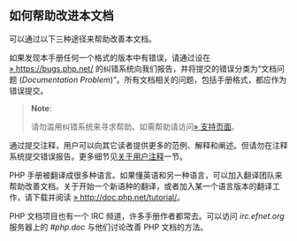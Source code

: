 如何帮助改进本文档
------------------

可以通过以下三种途径来帮助改善本文档。

如果发现本手册任何一个格式的版本中有错误，请通过设在
<a href="https://bugs.php.net/" class="link external">» https://bugs.php.net/</a>
的纠错系统向我们报告，并将提交的错误分类为“文档问题 (*Documentation
Problem*)”。所有文档相关的问题，包括手册格式，都应作为错误提交。

> **Note**:
>
> 请勿滥用纠错系统来寻求帮助。如需帮助请访问<a href="https://www.php.net/support.php" class="link external">» 支持页面</a>。

通过提交注释，用户可以向其它读者提供更多的范例、解释和阐述。但请勿在注释系统提交错误报告。更多细节见<a href="/about/notes.html" class="link">关于用户注释</a>一节。

PHP
手册被翻译成很多种语言。如果懂英语和另一种语言，可以加入翻译团队来帮助改善文档。关于开始一个新语种的翻译，或者加入某一个语言版本的翻译工作，请下载并阅读
<a href="http://doc.php.net/tutorial/" class="link external">» http://doc.php.net/tutorial/</a>。

PHP 文档项目也有一个 IRC 频道，许多手册作者都常去。可以访问
*irc.efnet.org* 服务器上的 *\#php.doc* 与他们讨论改善 PHP 文档的方法。
